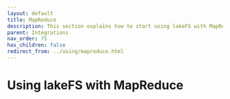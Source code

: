 ```yaml
---
layout: default
title: MapReduce
description: This section explains how to start using lakeFS with MapReduce, a program model for distributed computing based on Java.
parent: Integrations
nav_order: 75
has_children: false
redirect_from: ../using/mapreduce.html
---
```


# Using lakeFS with MapReduce
